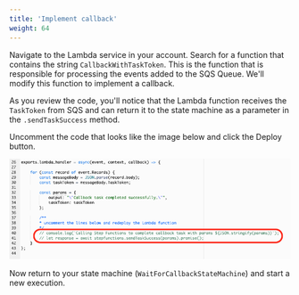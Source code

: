 ```yaml
---
title: 'Implement callback'
weight: 64
---
```


Navigate to the Lambda service in your account. Search for a function that contains the string `CallbackWithTaskToken`. This is the function that is responsible for processing the events added to the SQS Queue. We'll modify this function to implement a callback.

As you review the code, you'll notice that the Lambda function receives the `TaskToken` from SQS and can return it to the state machine as a parameter in the `.sendTaskSuccess` method.

Uncomment the code that looks like the image below and click the Deploy button.

![Module 4 Workflow](/static/img/module-4/module4-lambda.png)

Now return to your state machine (`WaitForCallbackStateMachine`) and start a new execution.
